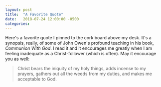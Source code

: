 ```yaml
---
layout: post
title:  "A Favorite Quote"
date:   2018-07-24 12:00:00 -0500
categories:
---
```

Here's a favorite quote I pinned to the cork board above my desk. It's a synopsis, really, of some of John Owen's profound teaching in his book, *Communion With God*. I read it and it encourages me greatly when I am feeling inadequate as a Christ-follower (which is often). May it encourage you as well:

> Christ bears the iniquity of my holy things, adds incense to my prayers, gathers out all the weeds from my duties, and makes me acceptable to God.